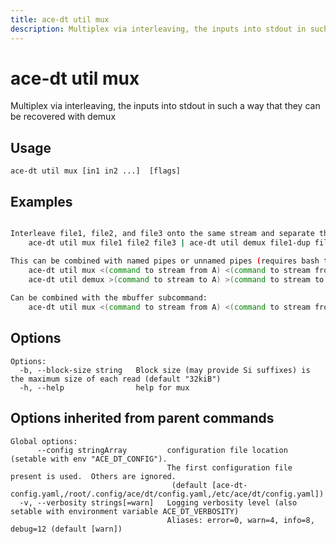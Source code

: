 ```yaml
---
title: ace-dt util mux
description: Multiplex via interleaving, the inputs into stdout in such a way that they can be recovered with demux
---
```


<!--
This documentation is auto generated by a script.
Please do not edit this file directly.
-->

<!-- markdownlint-disable-next-line single-title -->
# ace-dt util mux

Multiplex via interleaving, the inputs into stdout in such a way that they can be recovered with demux

## Usage

```plaintext
ace-dt util mux [in1 in2 ...]  [flags]
```

## Examples

```sh

Interleave file1, file2, and file3 onto the same stream and separate them back out.  The file1 and file1-dup will be identical.  Likewise for the other files.
	ace-dt util mux file1 file2 file3 | ace-dt util demux file1-dup file2-dup file3-dup

This can be combined with named pipes or unnamed pipes (requires bash to use process substitution):
	ace-dt util mux <(command to stream from A) <(command to stream from B) > f
	ace-dt util demux >(command to stream to A) >(command to stream to B) < f
		
Can be combined with the mbuffer subcommand:
	ace-dt util mux <(command to stream from A) <(command to stream from B) | ace-dt util mbuffer -n 6Gi > /dev/nst0

```

## Options

```plaintext
Options:
  -b, --block-size string   Block size (may provide Si suffixes) is the maximum size of each read (default "32kiB")
  -h, --help                help for mux
```

## Options inherited from parent commands

```plaintext
Global options:
      --config stringArray         configuration file location (setable with env "ACE_DT_CONFIG").
                                   The first configuration file present is used.  Others are ignored.
                                    (default [ace-dt-config.yaml,/root/.config/ace/dt/config.yaml,/etc/ace/dt/config.yaml])
  -v, --verbosity strings[=warn]   Logging verbosity level (also setable with environment variable ACE_DT_VERBOSITY)
                                   Aliases: error=0, warn=4, info=8, debug=12 (default [warn])
```
